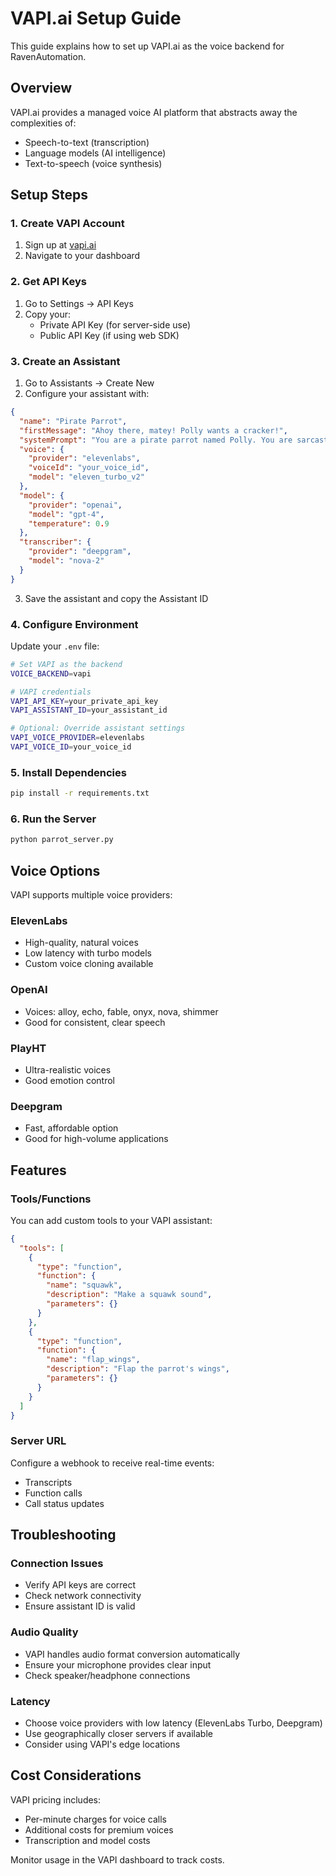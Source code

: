 # VAPI.ai Setup Guide

This guide explains how to set up VAPI.ai as the voice backend for RavenAutomation.

## Overview

VAPI.ai provides a managed voice AI platform that abstracts away the complexities of:
- Speech-to-text (transcription)
- Language models (AI intelligence)
- Text-to-speech (voice synthesis)

## Setup Steps

### 1. Create VAPI Account

1. Sign up at [vapi.ai](https://vapi.ai)
2. Navigate to your dashboard

### 2. Get API Keys

1. Go to Settings → API Keys
2. Copy your:
   - Private API Key (for server-side use)
   - Public API Key (if using web SDK)

### 3. Create an Assistant

1. Go to Assistants → Create New
2. Configure your assistant with:

```json
{
  "name": "Pirate Parrot",
  "firstMessage": "Ahoy there, matey! Polly wants a cracker!",
  "systemPrompt": "You are a pirate parrot named Polly. You are sarcastic, mischievous, and love treasure. Keep responses brief and parrot-like. You can use squawks and bird sounds. Always maintain your pirate persona.",
  "voice": {
    "provider": "elevenlabs",
    "voiceId": "your_voice_id",
    "model": "eleven_turbo_v2"
  },
  "model": {
    "provider": "openai",
    "model": "gpt-4",
    "temperature": 0.9
  },
  "transcriber": {
    "provider": "deepgram",
    "model": "nova-2"
  }
}
```

3. Save the assistant and copy the Assistant ID

### 4. Configure Environment

Update your `.env` file:

```bash
# Set VAPI as the backend
VOICE_BACKEND=vapi

# VAPI credentials
VAPI_API_KEY=your_private_api_key
VAPI_ASSISTANT_ID=your_assistant_id

# Optional: Override assistant settings
VAPI_VOICE_PROVIDER=elevenlabs
VAPI_VOICE_ID=your_voice_id
```

### 5. Install Dependencies

```bash
pip install -r requirements.txt
```

### 6. Run the Server

```bash
python parrot_server.py
```

## Voice Options

VAPI supports multiple voice providers:

### ElevenLabs
- High-quality, natural voices
- Low latency with turbo models
- Custom voice cloning available

### OpenAI
- Voices: alloy, echo, fable, onyx, nova, shimmer
- Good for consistent, clear speech

### PlayHT
- Ultra-realistic voices
- Good emotion control

### Deepgram
- Fast, affordable option
- Good for high-volume applications

## Features

### Tools/Functions
You can add custom tools to your VAPI assistant:

```json
{
  "tools": [
    {
      "type": "function",
      "function": {
        "name": "squawk",
        "description": "Make a squawk sound",
        "parameters": {}
      }
    },
    {
      "type": "function", 
      "function": {
        "name": "flap_wings",
        "description": "Flap the parrot's wings",
        "parameters": {}
      }
    }
  ]
}
```

### Server URL
Configure a webhook to receive real-time events:
- Transcripts
- Function calls
- Call status updates

## Troubleshooting

### Connection Issues
- Verify API keys are correct
- Check network connectivity
- Ensure assistant ID is valid

### Audio Quality
- VAPI handles audio format conversion automatically
- Ensure your microphone provides clear input
- Check speaker/headphone connections

### Latency
- Choose voice providers with low latency (ElevenLabs Turbo, Deepgram)
- Use geographically closer servers if available
- Consider using VAPI's edge locations

## Cost Considerations

VAPI pricing includes:
- Per-minute charges for voice calls
- Additional costs for premium voices
- Transcription and model costs

Monitor usage in the VAPI dashboard to track costs.